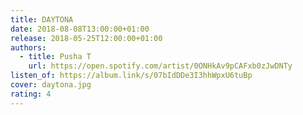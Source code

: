 ```yaml
---
title: DAYTONA
date: 2018-08-08T13:00:00+01:00
release: 2018-05-25T12:00:00+01:00
authors:
  - title: Pusha T
    url: https://open.spotify.com/artist/0ONHkAv9pCAFxb0zJwDNTy
listen_of: https://album.link/s/07bIdDDe3I3hhWpxU6tuBp
cover: daytona.jpg
rating: 4
---
```

